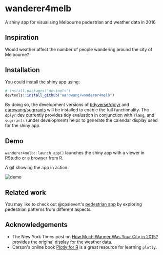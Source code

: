 # wanderer4melb

A shiny app for visualising Melbourne pedestrian and weather data in 2016.

## Inspiration

Would weather affect the number of people wandering around the city of Melbourne?

## Installation

You could install the shiny app using:

```r
# install.packages("devtools")
devtools::install_github("earowang/wanderer4melb")
```

By doing so, the development versions of [tidyverse/dplyr](https://github.com/tidyverse/dplyr) and [earowang/sugrrants](https://github.com/earowang/sugrrants) will be installed to enable the full functionality. The `dplyr` dev currently provides tidy evaluation in conjunction with `rlang`, and `sugrrants` (under development) helps to generate the calendar display used for the shiny app. 

## Demo

`wanderer4melb::launch_app()` launches the shiny app with a viewer in RStudio or a browser from R.

A gif showing the app in action:

![demo](img/demo.gif)

## Related work

You may like to check out @cpsievert's [pedestrian app](https://github.com/cpsievert/pedestrians) by exploring pedestrian patterns from different aspects.

## Acknowledgements

* The New York Times post on [How Much Warmer Was Your City in 2015?](https://www.nytimes.com/interactive/2016/02/19/us/2015-year-in-weather-temperature-precipitation.html#melbourne_australia) provides the original display for the weather data.
* Carson's online book [Plotly for R](https://cpsievert.github.io/plotly_book/) is a great resource for learning `plotly`.
